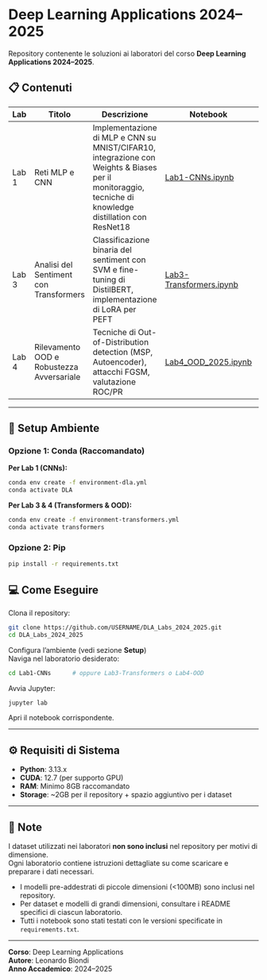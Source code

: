 # Deep Learning Applications 2024–2025
Repository contenente le soluzioni ai laboratori del corso **Deep Learning Applications 2024–2025**.

## 📋 Contenuti

| Lab | Titolo | Descrizione | Notebook | README |
|--------|----------------------------------------|--------------------------------------------------------------------------------------------------------------------------------------------------------|----------------------------------------------------------------|--------|
| Lab 1 | Reti MLP e CNN | Implementazione di MLP e CNN su MNIST/CIFAR10, integrazione con Weights & Biases per il monitoraggio, tecniche di knowledge distillation con ResNet18 | [Lab1-CNNs.ipynb](Lab1-CNNs/Lab1-CNNs.ipynb) | [README.md](Lab1-CNNs/README.md) |
| Lab 3 | Analisi del Sentiment con Transformers | Classificazione binaria del sentiment con SVM e fine-tuning di DistilBERT, implementazione di LoRA per PEFT | [Lab3-Transformers.ipynb](Lab3-Transformers/Lab3-Transformers.ipynb) | [README.md](Lab3-Transformers/README.md) |
| Lab 4 | Rilevamento OOD e Robustezza Avversariale | Tecniche di Out-of-Distribution detection (MSP, Autoencoder), attacchi FGSM, valutazione ROC/PR | [Lab4_OOD_2025.ipynb](Lab4-OOD/Lab4_OOD_2025.ipynb) | [README.md](Lab4-OOD/README.md) |

---

## 🚀 Setup Ambiente

### Opzione 1: Conda (Raccomandato)

**Per Lab 1 (CNNs):**

```bash
conda env create -f environment-dla.yml
conda activate DLA
```

**Per Lab 3 & 4 (Transformers & OOD):**

```bash
conda env create -f environment-transformers.yml
conda activate transformers
```

### Opzione 2: Pip

```bash
pip install -r requirements.txt
```

## 💻 Come Eseguire

Clona il repository:

```bash
git clone https://github.com/USERNAME/DLA_Labs_2024_2025.git
cd DLA_Labs_2024_2025
```

Configura l’ambiente (vedi sezione **Setup**)  
Naviga nel laboratorio desiderato:

```bash
cd Lab1-CNNs      # oppure Lab3-Transformers o Lab4-OOD
```

Avvia Jupyter:

```bash
jupyter lab
```

Apri il notebook corrispondente.

---

## ⚙️ Requisiti di Sistema

- **Python**: 3.13.x  
- **CUDA**: 12.7 (per supporto GPU)  
- **RAM**: Minimo 8GB raccomandato  
- **Storage**: ~2GB per il repository + spazio aggiuntivo per i dataset

---

## 📝 Note

I dataset utilizzati nei laboratori **non sono inclusi** nel repository per motivi di dimensione.  
Ogni laboratorio contiene istruzioni dettagliate su come scaricare e preparare i dati necessari.

- I modelli pre-addestrati di piccole dimensioni (<100MB) sono inclusi nel repository.
- Per dataset e modelli di grandi dimensioni, consultare i README specifici di ciascun laboratorio.
- Tutti i notebook sono stati testati con le versioni specificate in `requirements.txt`.

---

**Corso**: Deep Learning Applications  
**Autore**: Leonardo Biondi  
**Anno Accademico**: 2024–2025